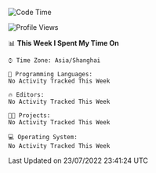 <!--START_SECTION:waka-->
![Code Time](http://img.shields.io/badge/Code%20Time-157%20hrs%2032%20mins-blue)

![Profile Views](http://img.shields.io/badge/Profile%20Views-3-blue)

📊 **This Week I Spent My Time On** 

```text
⌚︎ Time Zone: Asia/Shanghai

💬 Programming Languages: 
No Activity Tracked This Week

🔥 Editors: 
No Activity Tracked This Week

🐱‍💻 Projects: 
No Activity Tracked This Week

💻 Operating System: 
No Activity Tracked This Week

```


 Last Updated on 23/07/2022 23:41:24 UTC
<!--END_SECTION:waka-->